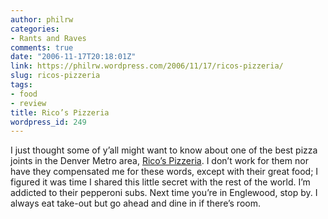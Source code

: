 ```yaml
---
author: philrw
categories:
- Rants and Raves
comments: true
date: "2006-11-17T20:18:01Z"
link: https://philrw.wordpress.com/2006/11/17/ricos-pizzeria/
slug: ricos-pizzeria
tags:
- food
- review
title: Rico’s Pizzeria
wordpress_id: 249
---
```


I just thought some of y’all might want to know about one of the best pizza joints in the Denver Metro area, [Rico’s Pizzeria](http://www.ricos-pizzeria.com/).
I don’t work for them nor have they compensated me for these words,
except with their great food; I figured it was time I shared this little
secret with the rest of the world. I’m addicted to their pepperoni
subs. Next time you’re in Englewood, stop by. I always eat take-out but
go ahead and dine in if there’s room.










